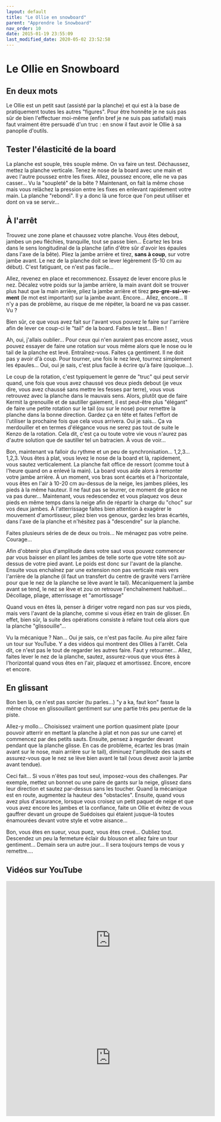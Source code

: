 ```yaml
---
layout: default
title: "Le Ollie en snowboard"
parent: "Apprendre le Snowboard"
nav_order: 10
date: 2015-01-19 23:55:09
last_modified_date: 2020-05-02 23:52:58
---
```



# Le Ollie en Snowboard

## En deux mots

Le Ollie est un petit saut (assisté par la planche) et qui est à la base de pratiquement toutes les autres "figures". Pour être honnête je ne suis pas sûr de bien l'effectuer moi-même (enfin bref je ne suis pas satisfait) mais faut vraiment être persuadé d'un truc : en snow il faut avoir le Ollie à sa panoplie d'outils.

## Tester l'élasticité de la board

La planche est souple, très souple même. On va faire un test. Déchaussez, mettez la planche verticale. Tenez le nose de la board avec une main et avec l'autre poussez entre les fixes. Allez, poussez encore, elle ne va pas casser... Vu la "soupleté" de la bête ? Maintenant, on fait la même chose mais vous relâchez la pression entre les fixes en enlevant rapidement votre main. La planche "rebondi". Il y a donc là une force que l'on peut utiliser et dont on va se servir...

## À l'arrêt

Trouvez une zone plane et chaussez votre planche. Vous êtes debout, jambes un peu fléchies, tranquille, tout se passe bien... Écartez les bras dans le sens longitudinal de la planche (afin d'être sûr d'avoir les épaules dans l'axe de la bête). Pliez la jambe arrière et tirez, **sans à coup**, sur votre jambe avant. Le nez de la planche doit se lever légèrement (5-10 cm au début). C'est fatiguant, ce n'est pas facile...

Allez, revenez en place et recommencez. Essayez de lever encore plus le nez. Décalez votre poids sur la jambe arrière, la main avant doit se trouver plus haut que la main arrière, pliez la jambe arrière et tirez **pro-gre-ssi-ve-ment** (le mot est important) sur la jambe avant. Encore... Allez, encore... Il n'y a pas de problème, au risque de me répéter, la board ne va pas casser. Vu ?

Bien sûr, ce que vous avez fait sur l'avant vous pouvez le faire sur l'arrière afin de lever ce coup-ci le "tail" de la board. Faites le test... Bien !

Ah, oui, j'allais oublier... Pour ceux qui n'en auraient pas encore assez, vous pouvez essayer de faire une rotation sur vous même alors que le nose ou le tail de la planche est levé. Entraînez-vous. Faites ça gentiment. Il ne doit pas y avoir d'à coup. Pour tourner, une fois le nez levé, tournez simplement les épaules... Oui, oui je sais, c'est plus facile à écrire qu'à faire (quoique...).

Le coup de la rotation, c'est typiquement le genre de "truc" qui peut servir quand, une fois que vous avez chaussé vos deux pieds debout (je veux dire, vous avez chaussé sans mettre les fesses par terre), vous vous retrouvez avec la planche dans le mauvais sens. Alors, plutôt que de faire Kermit la grenouille et de sautiller gaiement, il est peut-être plus "élégant" de faire une petite rotation sur le tail (ou sur le nose) pour remettre la planche dans la bonne direction. Gardez ça en tête et faites l'effort de l'utiliser la prochaine fois que cela vous arrivera. Oui je sais... Ça va merdouiller et en termes d'élégance vous ne serez pas tout de suite le Kenzo de la rotation. Cela dit, c'est ça ou toute votre vie vous n'aurez pas d'autre solution que de sautiller tel un batracien. À vous de voir...

Bon, maintenant va falloir du rythme et un peu de synchronisation... 1,2,3... 1,2,3. Vous êtes à plat, vous levez le nose de la board et là, rapidement, vous sautez verticalement. La planche fait office de ressort (comme tout à l'heure quand on a enlevé la main). La board vous aide alors à remonter votre jambe arrière. À un moment, vos bras sont écartés et à l'horizontale, vous êtes en l'air à 10-20 cm au-dessus de la neige, les jambes pliées, les pieds à la même hauteur. Il ne faut pas se leurrer, ce moment de grâce ne va pas durer... Maintenant, vous redescendez et vous plaquez vos deux pieds en même temps dans la neige afin de répartir la charge du "choc" sur vos deux jambes. À l'atterrissage faites bien attention à exagérer le mouvement d'amortisseur, pliez bien vos genoux, gardez les bras écartés, dans l'axe de la planche et n'hésitez pas à "descendre" sur la planche.

Faites plusieurs séries de de deux ou trois... Ne ménagez pas votre peine. Courage...

Afin d'obtenir plus d'amplitude dans votre saut vous pouvez commencer par vous baisser en pliant les jambes de telle sorte que votre tête soit au-dessus de votre pied avant. Le poids est donc sur l'avant de la planche. Ensuite vous enchaînez par une extension non pas verticale mais vers l'arrière de la planche (il faut un transfert du centre de gravité vers l'arrière pour que le nez de la planche se lève avant le tail). Mécaniquement la jambe avant se tend, le nez se lève et zou on retrouve l'enchaînement habituel... Décollage, pliage, atterrissage et "amortissage"

Quand vous en êtes là, penser à diriger votre regard non pas sur vos pieds, mais vers l'avant de la planche, comme si vous étiez en train de glisser. En effet, bien sûr, la suite des opérations consiste à refaire tout cela alors que la planche "glissouille"...

Vu la mécanique ? Nan... Oui je sais, ce n'est pas facile. Au pire allez faire un tour sur YouTube. Y a des vidéos qui montrent des Ollies à l'arrêt. Cela dit, ce n'est pas le tout de regarder les autres faire. Faut y retourner... Allez, faites lever le nez de la planche, sautez, assurez-vous que vous êtes à l'horizontal quand vous êtes en l'air, plaquez et amortissez. Encore, encore et encore.




## En glissant

Bon ben là, ce n'est pas sorcier (tu parles...) "y a ka, faut kon" fasse la même chose en glissouillant gentiment sur une partie très peu pentue de la piste. 

Allez-y mollo... Choisissez vraiment une portion quasiment plate (pour pouvoir atterrir en mettant la planche à plat et non pas sur une carre) et commencez par des petits sauts. Ensuite, pensez à regarder devant pendant que la planche glisse. En cas de problème, écartez les bras (main avant sur le nose, main arrière sur le tail), diminuez l'amplitude des sauts et assurez-vous que le nez se lève bien avant le tail (vous devez avoir la jambe avant tendue).

Ceci fait... Si vous n'êtes pas tout seul, imposez-vous des challenges. Par exemple, mettez un bonnet ou une paire de gants sur la neige, glissez dans leur direction et sautez par-dessus sans les toucher. Quand la mécanique est en route, augmentez la hauteur des "obstacles". Ensuite, quand vous avez plus d'assurance, lorsque vous croisez un petit paquet de neige et que vous avez encore les jambes et la confiance, faite un Ollie et évitez de vous gauffrer devant un groupe de Suédoises qui étaient jusque-là toutes énamourées devant votre style et votre aisance...

Bon, vous êtes en sueur, vous puez, vous êtes crevé... Oubliez tout. Descendez un peu la fermeture éclair du blouson et allez faire un tour gentiment... Demain sera un autre jour... Il sera toujours temps de vous y remettre....

## Vidéos sur YouTube

<iframe width="560" height="315" src="https://www.youtube.com/embed/BDpxekjUCqw?si=LcaO1Ub0sUMjfYRY" title="YouTube video player" frameborder="0" allow="accelerometer; autoplay; clipboard-write; encrypted-media; gyroscope; picture-in-picture; web-share" referrerpolicy="strict-origin-when-cross-origin" allowfullscreen></iframe>


<iframe width="560" height="315" src="https://www.youtube.com/embed/H_tSuAipjWc?si=0knjP2RW8plFLDmS" title="YouTube video player" frameborder="0" allow="accelerometer; autoplay; clipboard-write; encrypted-media; gyroscope; picture-in-picture; web-share" referrerpolicy="strict-origin-when-cross-origin" allowfullscreen></iframe>

